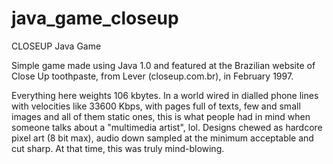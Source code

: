 # java_game_closeup
CLOSEUP Java Game

Simple game made using Java 1.0 and featured at the Brazilian website of Close Up toothpaste, from Lever (closeup.com.br), in February 1997.

Everything here weights 106 kbytes. In a world wired in dialled phone lines with velocities like 33600 Kbps, with pages full of texts, few and small images and all of them static ones, this is what people had in mind when someone talks about a "multimedia artist", lol. Designs chewed as hardcore pixel art (8 bit max), audio down sampled at the minimum acceptable and cut sharp. At that time, this was truly mind-blowing.
